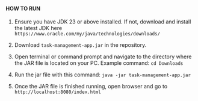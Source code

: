 #### HOW TO RUN

1. Ensure you have JDK 23 or above installed. If not, download and install the latest JDK here `https://www.oracle.com/my/java/technologies/downloads/`

2. Download `task-management-app.jar` in the repository.

3. Open terminal or command prompt and navigate to the directory where the JAR file is located on your PC. Example command: `cd Downloads`

4. Run the jar file with this command: `java -jar task-management-app.jar`

5. Once the JAR file is finished running, open browser and go to `http://localhost:8080/index.html`
